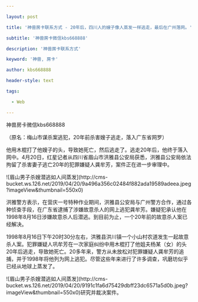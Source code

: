 ---
layout: post
title: '神兽房卡联系方式 - 20年后，四川人的嫂子像人蒸发一样逃走，最后在广州落网。'
subtitle: '神兽房卡微信kbs668888'
description: '神兽房卡联系方式'
keyword: '神兽, 房卡'
author: kbs668888
header-style: text
tags:
  - Web
---
神兽房卡微信kbs668888

（原名：梅山市谋杀案逃犯，20年前杀害嫂子逃走，落入广东省网罗）

他用木棍打了他嫂子的头，导致她死亡，然后逃走了。逃走20年后，他终于落入网中。4月20日，红星记者从四川省眉山市洪雅县公安局获悉，洪雅县公安局依法拘留了杀害妻子逃亡20年的犯罪嫌疑人龚牟芳，案件正在进一步审理中。

![眉山男子杀嫂潜逃如人间蒸发](http://cms-
bucket.ws.126.net/2019/04/20/9a496a356c02484f882ada19589adeea.jpeg?imageView&thumbnail=550x0)

洪雅警方表示，在营庆一号特种作业期间，洪雅县公安局与广州警方合作，通过各种侦查手段，在广东省逮捕了涉嫌故意杀人的网上逃犯龚牟芳。嫌疑犯承认他在1998年8月16日涉嫌故意杀人后潜逃。到目前为止，一个20年前的故意杀人案已经解决。

1998年8月16日下午20时30分左右，洪雅县洪川镇一个小山村农道发生一起故意杀人案。犯罪嫌疑人巩牟芳在一次家庭纠纷中用木棍打了他姐夫杨某（女）的头20年后逃走，导致她死亡。20多年来，警方从未放松对犯罪嫌疑人龚牟芳的追捕，并于1998年将他列为网上逃犯。尽管这些年来进行了许多调查，巩磨坊似乎已经从地球上蒸发了。

![眉山男子杀嫂潜逃如人间蒸发](http://cms-
bucket.ws.126.net/2019/04/20/9191c1fa6d75429dbff23dc6571a5d0b.jpeg?imageView&thumbnail=550x0)研究并裁决案件。

